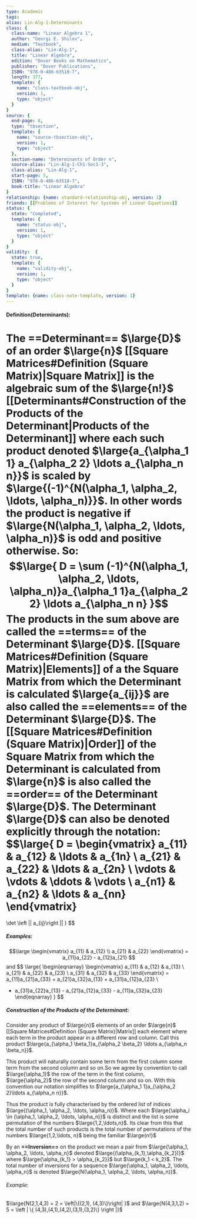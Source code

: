 ```yaml
---
type: Academic
tags:
alias: Lin-Alg-1-Determinants
class: {
  class-name: "Linear Algebra 1",
  author: "Georgi E. Shilov",
  medium: "Textbook",
  class-alias: "Lin-Alg-1",
  title: "Linear Algebra",
  edition: "Dover Books on Mathematics",
  publisher: "Dover Publications",
  ISBN: "978-0-486-63518-7",
  length: 377,
  template: {
    name: "class-textbook-obj",
    version: 1,
    type: "object"
  }
}
source: {
  end-page: 8,
  type: "tbsection",
  template: {
    name: "source-tbsection-obj",
    version: 1,
    type: "object"
  },
  section-name: "Determinants of Order n",
  source-alias: "Lin-Alg-1-Ch1-Sec1-3",
  class-alias: "Lin-Alg-1",
  start-page: 5,
  ISBN: "978-0-486-63518-7",
  book-title: "Linear Algebra"
}
relationship: {name: standard-relationship-obj, version: 1}
friends: [[Problems of Interest for Systems of Linear Equations]]
status: {
  state: "Completed",
  template: {
    name: "status-obj",
    version: 1,
    type: "object"
  }
}
validity:  {
  state: true,
  template: {
    name: "validity-obj",
    version: 1,
    type: "object"
  }
}
template: {name: class-note-template, version: 1}
---
```

#### Definition(Determinants): 
The **==Determinant==** $\large{D}$ of an order $\large{n}$ [[Square Matrices#Definition (Square Matrix)|Square Matrix]] is the algebraic sum of the $\large{n!}$ [[Determinants#Construction of the Products of the Determinant|Products of the Determinant]] where each such product denoted $\large{a_{\alpha_1 1} a_{\alpha_2 2} \ldots a_{\alpha_n n}}$ is scaled by $\large{(-1)^{N(\alpha_1, \alpha_2, \ldots, \alpha_n)}}$. In other words the product is negative if $\large{N(\alpha_1, \alpha_2, \ldots, \alpha_n)}$ is odd and positive otherwise. So: 
$$\large{
D = \sum (-1)^{N(\alpha_1, \alpha_2, \ldots, \alpha_n)}a_{\alpha_1 1}a_{\alpha_2 2} \ldots a_{\alpha_n n}
}$$
The products in the sum above are called the **==terms==** of the Determinant $\large{D}$.
[[Square Matrices#Definition (Square Matrix)|Elements]] of a the Square Matrix from which the Determinant is calculated $\large{a_{ij}}$ are also called the **==elements==** of the Determinant $\large{D}$.
The [[Square Matrices#Definition (Square Matrix)|Order]] of the Square Matrix from which the Determinant is calculated from $\large{n}$ is also called the **==order==** of the Determinant $\large{D}$.
The Determinant $\large{D}$ can also be denoted explicitly through the notation:
$$\large{
D = 
\begin{vmatrix} 
a_{11} & a_{12} & \ldots & a_{1n} \\
a_{21} & a_{22} & \ldots & a_{2n} \\
\vdots & \vdots & \ddots & \vdots \\
a_{n1} & a_{n2} & \ldots & a_{nn}
\end{vmatrix}
=
\det \left || a_{ij}\right || 
}
$$
##### Examples: 
$$\large
\begin{vmatrix} a_{11} & a_{12} \\ a_{21} & a_{22} \end{vmatrix} = a_{11}a_{22} - a_{12}a_{21} 
$$
and
$$
\large{
\begin{eqnarray}
\begin{vmatrix}
a_{11} & a_{12} & a_{13} \\ 
a_{21} & a_{22} & a_{23} \\ 
a_{31} & a_{32} & a_{33}
\end{vmatrix}
 = a_{11}a_{21}a_{33} + a_{21}a_{32}a_{13} + a_{31}a_{12}a_{23}  \\
  - a_{31}a_{22}a_{13} - a_{21}a_{12}a_{33} - a_{11}a_{32}a_{23}
 \end{eqnarray}
}
$$

##### Construction of the Products of the Determinant: 
Consider any product of $\large{n}$ elements of an order $\large{n}$ [[Square Matrices#Definition (Square Matrix)|Matrix]] each element where each term in the product appear in a different row and column. Call this product $\large{a_{\alpha_1 \beta_1}a_{\alpha_2 \beta_2} \ldots a_{\alpha_n \beta_n}}$. 

This product will naturally contain some term from the first column some term from the second column and so on.So we agree by convention to call $\large{\alpha_1}$ the row of the term in the first column, $\large{\alpha_2}$ the row of the second column and so on. With this convention our notation simplifies to $\large{a_{\alpha_1 1}a_{\alpha_2 2}\ldots a_{\alpha_n n}}$. 

Thus the product is fully characterised by the ordered list of indices $\large{(\alpha_1, \alpha_2, \ldots, \alpha_n)}$. Where each $\large{\alpha_i \in (\alpha_1, \alpha_2, \ldots, \alpha_n)}$ is distinct and the list is some 
permutation of the numbers $\large{1,2,\ldots,n}$. Its clear from this that the total number of such products is the total number of permutations of the numbers $\large{1,2,\ldots, n}$
being the familiar $\large{n!}$

By an **==Inversion==** on the product we mean a pair from $\large{\alpha_1, \alpha_2, \ldots, \alpha_n}$ denoted $\large{(\alpha_{k_1},\alpha_{k_2})}$ where $\large{\alpha_{k_1} > \alpha_{k_2}}$ but $\large{k_1 < k_2}$. The total number of inversions for a sequence $\large{\alpha_1, \alpha_2, \ldots, \alpha_n}$ is denoted $\large{N(\alpha_1, \alpha_2, \ldots, \alpha_n)}$.

###### Example: 
$\large{N(2,1,4,3) = 2 = \left|\{(2,1), (4,3)\}\right| }$
and 
$\large{N(4,3,1,2) = 5 = \left | \{ (4,3),(4,1),(4,2),(3,1),(3,2)\} \right |}$ 

